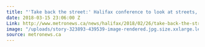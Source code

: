 ```yaml
---
title: "'Take back the street:' Halifax conference to look at streets, and parks too"
date: 2018-03-15 23:06:00 Z
Link: http://www.metronews.ca/news/halifax/2018/02/26/take-back-the-street-halifax-conference-to-look-at-streets-and-parks-too.html
image: "/uploads/story-323893-439539-image-rendered.jpg.size.xxlarge.letterbox.jpg"
source: metronews.ca
---
```


